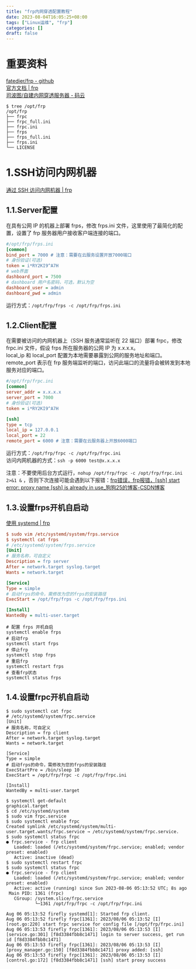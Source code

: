 ```yaml
---
title: "frp内网穿透配置教程"
date: 2023-08-04T16:05:25+08:00
tags: ["Linux运维", "frp"]
categories: []
draft: false
---
```


# 重要资料
[fatedier/frp - github](https://github.com/fatedier/frp)  
[官方文档 | frp](https://gofrp.org/docs/)  
[司波图/自建内网穿透服务器 - 码云](https://gitee.com/spoto/natserver)  

```
$ tree /opt/frp
/opt/frp
├── frpc
├── frpc_full.ini
├── frpc.ini
├── frps
├── frps_full.ini
├── frps.ini
└── LICENSE
```

# 1.SSH访问内网机器
[通过 SSH 访问内网机器 | frp](https://gofrp.org/docs/examples/ssh/)  
## 1.1.Server配置
在具有公网 IP 的机器上部署 frps，修改 frps.ini 文件，这里使用了最简化的配置，设置了 frp 服务器用户接收客户端连接的端口。  
```ini
#/opt/frp/frps.ini
[common]
bind_port = 7000 # 注意：需要在云服务设置开放7000端口
# 身份验证(可选)
token = i*RY2KI9^A7H
# web界面
dashboard_port = 7500
# dashboard 用户名密码，可选，默认为空
dashboard_user = admin
dashboard_pwd = admin
```
运行方式：`/opt/frp/frps -c /opt/frp/frps.ini`

## 1.2.Client配置
在需要被访问的内网机器上（SSH 服务通常监听在 22 端口）部署 frpc，修改 frpc.ini 文件，假设 frps 所在服务器的公网 IP 为 x.x.x.x。  
local_ip 和 local_port 配置为本地需要暴露到公网的服务地址和端口。remote_port 表示在 frp 服务端监听的端口，访问此端口的流量将会被转发到本地服务对应的端口。
```ini
#/opt/frp/frpc.ini
[common]
server_addr = x.x.x.x
server_port = 7000
# 身份验证(可选)
token = i*RY2KI9^A7H

[ssh]
type = tcp
local_ip = 127.0.0.1
local_port = 22
remote_port = 6000 # 注意：需要在云服务器上开放6000端口
```

运行方式：`/opt/frp/frpc -c /opt/frp/frpc.ini`  
访问内网机器的方式：`ssh -p 6000 test@x.x.x.x`  

注意：不要使用后台方式运行，`nohup /opt/frp/frpc -c /opt/frp/frpc.ini 2>&1 &`
，否则下次连接可能会遇到以下报错：[frp错误，frp报错，[ssh] start error: proxy name [ssh] is already in use_狗狗25的博客-CSDN博客](https://blog.csdn.net/wzying25/article/details/105482746)

## 1.3.设置frps开机自启动
[使用 systemd | frp](https://gofrp.org/docs/setup/systemd/)  

```ini
$ sudo vim /etc/systemd/system/frps.service
$ systemctl cat frps
# /etc/systemd/system/frps.service
[Unit]
# 服务名称，可自定义
Description = frp server
After = network.target syslog.target
Wants = network.target

[Service]
Type = simple
# 启动frps的命令，需修改为您的frps的安装路径
ExecStart = /opt/frp/frps -c /opt/frp/frps.ini

[Install]
WantedBy = multi-user.target
```
```shell
# 配置 frps 开机自启
systemctl enable frps
# 启动frp
systemctl start frps
# 停止frp
systemctl stop frps
# 重启frp
systemctl restart frps
# 查看frp状态
systemctl status frps
```


## 1.4.设置frpc开机自启动
```shell
$ sudo systemctl cat frpc
# /etc/systemd/system/frpc.service
[Unit]
# 服务名称，可自定义
Description = frp client
After = network.target syslog.target
Wants = network.target

[Service]
Type = simple
# 启动frps的命令，需修改为您的frps的安装路径
ExecStartPre = /bin/sleep 10
ExecStart = /opt/frp/frpc -c /opt/frp/frpc.ini

[Install]
WantedBy = multi-user.target
```

```shell
$ systemctl get-default
graphical.target
$ cd /etc/systemd/system
$ sudo vim frpc.service
$ sudo systemctl enable frpc
Created symlink /etc/systemd/system/multi-user.target.wants/frpc.service → /etc/systemd/system/frpc.service.
$ sudo systemctl status frpc
● frpc.service - frp client
   Loaded: loaded (/etc/systemd/system/frpc.service; enabled; vendor preset: enabled)
   Active: inactive (dead)
$ sudo systemctl restart frpc
$ sudo systemctl status frpc
● frpc.service - frp client
   Loaded: loaded (/etc/systemd/system/frpc.service; enabled; vendor preset: enabled)
   Active: active (running) since Sun 2023-08-06 05:13:52 UTC; 8s ago
 Main PID: 1361 (frpc)
   CGroup: /system.slice/frpc.service
           └─1361 /opt/frp/frpc -c /opt/frp/frpc.ini

Aug 06 05:13:52 firefly systemd[1]: Started frp client.
Aug 06 05:13:52 firefly frpc[1361]: 2023/08/06 05:13:52 [I] [root.go:220] start frpc service for config file [/opt/frp/frpc.ini]
Aug 06 05:13:53 firefly frpc[1361]: 2023/08/06 05:13:53 [I] [service.go:301] [f8d3384fbb8c1471] login to server success, get run id [f8d3384fbb8c1471]
Aug 06 05:13:53 firefly frpc[1361]: 2023/08/06 05:13:53 [I] [proxy_manager.go:150] [f8d3384fbb8c1471] proxy added: [ssh]
Aug 06 05:13:53 firefly frpc[1361]: 2023/08/06 05:13:53 [I] [control.go:172] [f8d3384fbb8c1471] [ssh] start proxy success
```